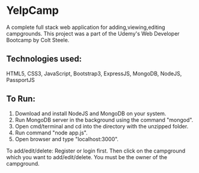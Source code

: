 # YelpCamp

A complete full stack web application for adding,viewing,editing campgrounds. This project was a part of the Udemy's Web Developer Bootcamp by Colt Steele.

## Technologies used:
HTML5, CSS3, JavaScript, Bootstrap3, ExpressJS, MongoDB, NodeJS, PassportJS

## To Run:
1. Download and install NodeJS and MongoDB on your system.
2. Run MongoDB server in the background using the command "mongod".
3. Open cmd/terminal and cd into the directory with the unzipped folder.
4. Run command "node app.js".
5. Open browser and type "localhost:3000".

To add/edit/delete: Register or login first. Then click on the campground which you want to add/edit/delete. You must be the owner of the campground.
